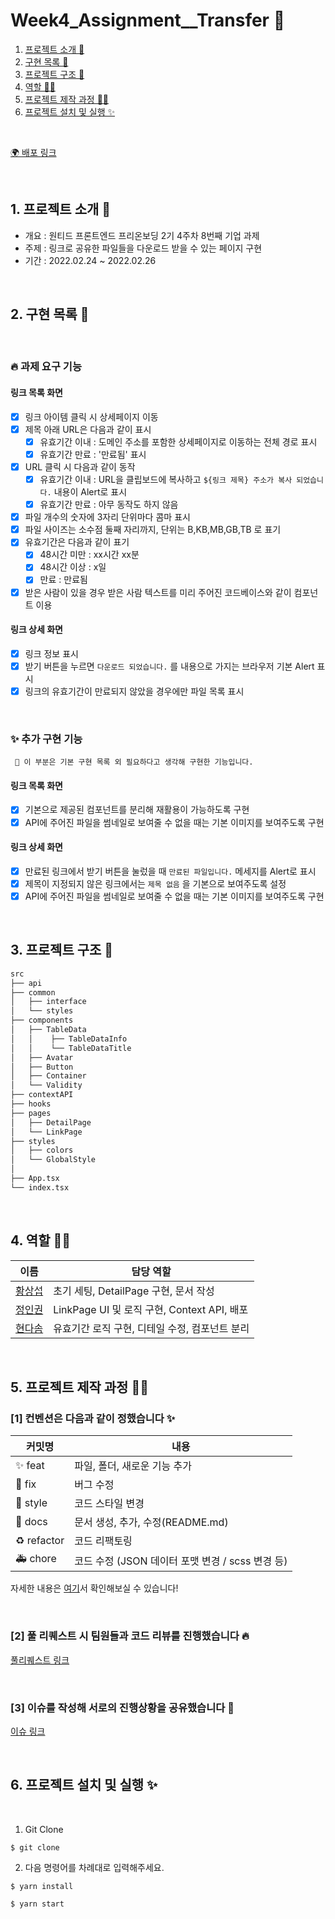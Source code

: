 # Week4_Assignment\_\_Transfer 🚀

1. [프로젝트 소개 🚀](#1-프로젝트-소개-)
2. [구현 목록 📍](#2-구현-목록-)
3. [프로젝트 구조 🌲](#3-프로젝트-구조-)
4. [역할 👋🏻](#4-역할-)
5. [프로젝트 제작 과정 ✍🏻](#5-프로젝트-제작-과정-)
6. [프로젝트 설치 및 실행 ✨](#6-프로젝트-설치-및-실행-)

<br/>

[🌍 배포 링크](https://week4-transfer.netlify.app/)

<br />

## 1. 프로젝트 소개 🚀

- 개요 : 원티드 프론트엔드 프리온보딩 2기 4주차 8번째 기업 과제
- 주제 : 링크로 공유한 파일들을 다운로드 받을 수 있는 페이지 구현
- 기간 : 2022.02.24 ~ 2022.02.26

<br />

## 2. 구현 목록 📍

<br/>

### 🔥 과제 요구 기능

#### 링크 목록 화면

- [x] 링크 아이템 클릭 시 상세페이지 이동
- [x] 제목 아래 URL은 다음과 같이 표시
  - [x] 유효기간 이내 : 도메인 주소를 포함한 상세페이지로 이동하는 전체 경로 표시
  - [x] 유효기간 만료 : '만료됨' 표시
- [x] URL 클릭 시 다음과 같이 동작
  - [x] 유효기간 이내 : URL을 클립보드에 복사하고 `${링크 제목} 주소가 복사 되었습니다.` 내용이 Alert로 표시
  - [x] 유효기간 만료 : 아무 동작도 하지 않음
- [x] 파일 개수의 숫자에 3자리 단위마다 콤마 표시
- [x] 파일 사이즈는 소수점 둘째 자리까지, 단위는 B,KB,MB,GB,TB 로 표기
- [x] 유효기간은 다음과 같이 표기
  - [x] 48시간 미만 : xx시간 xx분
  - [x] 48시간 이상 : x일
  - [x] 만료 : 만료됨
- [x] 받은 사람이 있을 경우 받은 사람 텍스트를 미리 주어진 코드베이스와 같이 <Avatar/> 컴포넌트 이용

#### 링크 상세 화면

- [x] 링크 정보 표시
- [x] 받기 버튼을 누르면 `다운로드 되었습니다.` 를 내용으로 가지는 브라우저 기본 Alert 표시
- [x] 링크의 유효기간이 만료되지 않았을 경우에만 파일 목록 표시

<br/>

### ✨ 추가 구현 기능

```plaintext
 🔅 이 부분은 기본 구현 목록 외 필요하다고 생각해 구현한 기능입니다.
```

#### 링크 목록 화면

- [x] 기본으로 제공된 컴포넌트를 분리해 재활용이 가능하도록 구현
- [x] API에 주어진 파일을 썸네일로 보여줄 수 없을 때는 기본 이미지를 보여주도록 구현

#### 링크 상세 화면

- [x] 만료된 링크에서 받기 버튼을 눌렀을 때 `만료된 파일입니다.` 메세지를 Alert로 표시
- [x] 제목이 지정되지 않은 링크에서는 `제목 없음` 을 기본으로 보여주도록 설정
- [x] API에 주어진 파일을 썸네일로 보여줄 수 없을 때는 기본 이미지를 보여주도록 구현

<br />

## 3. 프로젝트 구조 🌲

```bash
src
├── api
├── common
│   ├── interface
│   └── styles
├── components
│   ├── TableData
│   │    ├── TableDataInfo
│   │    └── TableDataTitle
│   ├── Avatar
│   ├── Button
│   ├── Container
│   └── Validity
├── contextAPI
├── hooks
├── pages
│   ├── DetailPage
│   └── LinkPage
├── styles
│   ├── colors
│   └── GlobalStyle
│
├── App.tsx
└── index.tsx
```

<br/>

## 4. 역할 👋🏻

| 이름                                       | 담당 역할                                      |
| ------------------------------------------ | ---------------------------------------------- |
| [황상섭](https://github.com/sangseophwang) | 초기 세팅, DetailPage 구현, 문서 작성          |
| [정인권](https://github.com/developjik)    | LinkPage UI 및 로직 구현, Context API, 배포    |
| [현다솜](https://github.com/som-syom)      | 유효기간 로직 구현, 디테일 수정, 컴포넌트 분리 |

<br/>

## 5. 프로젝트 제작 과정 ✍🏻

### [1] 컨벤션은 다음과 같이 정했습니다 ✨

| 커밋명      | 내용                                             |
| ----------- | ------------------------------------------------ |
| ✨ feat     | 파일, 폴더, 새로운 기능 추가                     |
| 🐛 fix      | 버그 수정                                        |
| 💄 style    | 코드 스타일 변경                                 |
| 📝 docs     | 문서 생성, 추가, 수정(README.md)                 |
| ♻️ refactor | 코드 리팩토링                                    |
| 🚑️ chore   | 코드 수정 (JSON 데이터 포맷 변경 / scss 변경 등) |

자세한 내용은 [여기](https://github.com/PreOnBoarding-Team17/Week4_Transfer/issues/1)서 확인해보실 수 있습니다!

<br/>

### [2] 풀 리퀘스트 시 팀원들과 코드 리뷰를 진행했습니다 🔥

[풀리퀘스트 링크](https://github.com/PreOnBoarding-Team17/Week4_Transfer/pulls?q=is%3Apr+is%3Aclosed)

<br/>

### [3] 이슈를 작성해 서로의 진행상황을 공유했습니다 👀

[이슈 링크](https://github.com/PreOnBoarding-Team17/Week4_Transfer/issues?q=is%3Aissue+is%3Aclosed)

<br/>

## 6. 프로젝트 설치 및 실행 ✨

<br/>

1. Git Clone

```plaintext
$ git clone
```

2. 다음 명령어를 차례대로 입력해주세요.

```plaintext
$ yarn install

$ yarn start
```

<br/>

